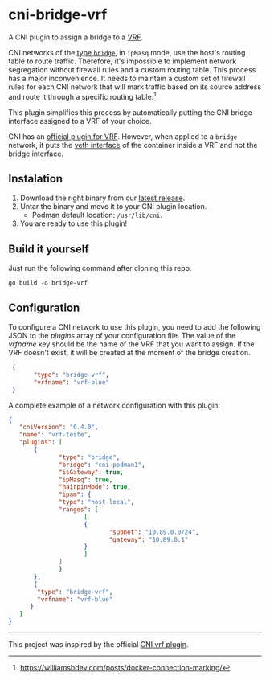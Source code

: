# cni-bridge-vrf

A CNI plugin to assign a bridge to a [VRF](https://www.kernel.org/doc/html/latest/networking/vrf.html).

CNI networks of the [type `bridge`](https://www.cni.dev/plugins/current/main/bridge/), in `ipMasq` mode, use the host's routing table to route traffic. Therefore, it's impossible to implement network segregation without firewall rules and a custom routing table. This process has a major inconvenience. It needs to maintain a custom set of firewall rules for each CNI network that will mark traffic based on its source address and route it through a specific routing table.[^1]

This plugin simplifies this process by automatically putting the CNI bridge interface assigned to a VRF of your choice.

CNI has an [official plugin for  VRF](https://www.cni.dev/plugins/current/meta/vrf/). However, when applied to a `bridge` network, it puts the [veth interface](https://man7.org/linux/man-pages/man4/veth.4.html) of the container inside a VRF and not the bridge interface. 

##  Instalation
1. Download the right binary from our [latest release](https://github.com/MrSuicideParrot/cni-bridge-vrf/releases).
2. Untar the binary and move it to your CNI plugin location.
   * Podman default location: `/usr/lib/cni`.
3. You are ready to use this plugin!

## Build it yourself
Just run the following command after cloning this repo.
```
go build -o bridge-vrf
```

## Configuration

To configure a CNI network to use this plugin, you need to add the following JSON to the *plugins* array of your configuration file. The value of the *vrfname* key should be the name of the VRF that you want to assign. If the VRF doesn't exist, it will be created at the moment of the bridge creation.  

```json
 {
       "type": "bridge-vrf",
       "vrfname": "vrf-blue"
 }
```

A complete example of a network configuration with this plugin:

```json
{
   "cniVersion": "0.4.0",
   "name": "vrf-teste",
   "plugins": [
       {
              "type": "bridge",
              "bridge": "cni-podman1",
              "isGateway": true,
              "ipMasq": true,
              "hairpinMode": true,
              "ipam": {
              "type": "host-local",
              "ranges": [
                     [
                     {
                            "subnet": "10.89.0.0/24",
                            "gateway": "10.89.0.1"
                     }
                     ]
              ]
              }
       },
       {
        "type": "bridge-vrf",
        "vrfname": "vrf-blue"
      }
   ]
}
```

---
This project was inspired by the official [CNI vrf plugin](https://www.cni.dev/plugins/current/meta/vrf/).

[^1]: https://williamsbdev.com/posts/docker-connection-marking/